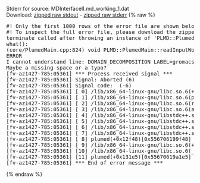 Stderr for source:  MDInterfaceII.md_working_1.dat   
Download: [zipped raw stdout](MDInterfaceII.md_working_1.dat.plumed.stdout.txt.zip) - [zipped raw stderr](MDInterfaceII.md_working_1.dat.plumed.stderr.txt.zip) 
{% raw %}
<pre>
#! Only the first 1000 rows of the error file are shown below
#! To inspect the full error file, please download the zipped raw stderr file above
terminate called after throwing an instance of 'PLMD::Plumed::ExceptionError'
what():
(core/PlumedMain.cpp:824) void PLMD::PlumedMain::readInputWords(const std::vector<std::__cxx11::basic_string<char> >&)
ERROR
I cannot understand line: DOMAIN_DECOMPOSITION LABEL=gromacs NATOMS=2000 VALUE1=myposx UNIT1=length PERIODIC1=NO CONSTANT1=False ROLE1=x VALUE2=myposy UNIT2=length PERIODIC2=NO CONSTANT2=False ROLE2=y VALUE3=myposz UNIT3=length PERIODIC3=NO CONSTANT3=False ROLE3=z VALUE4=myMasses UNIT4=mass PERIODIC4=NO CONSTANT4=True ROLE4=m VALUE5=myCharges UNIT5=charge PERIODIC5=NO CONSTANT5=True ROLE5=q PBCLABEL=mybox
Maybe a missing space or a typo?
[fv-az1427-785:05361] *** Process received signal ***
[fv-az1427-785:05361] Signal: Aborted (6)
[fv-az1427-785:05361] Signal code:  (-6)
[fv-az1427-785:05361] [ 0] /lib/x86_64-linux-gnu/libc.so.6(+0x42520)[0x7f3290442520]
[fv-az1427-785:05361] [ 1] /lib/x86_64-linux-gnu/libc.so.6(pthread_kill+0x12c)[0x7f32904969fc]
[fv-az1427-785:05361] [ 2] /lib/x86_64-linux-gnu/libc.so.6(raise+0x16)[0x7f3290442476]
[fv-az1427-785:05361] [ 3] /lib/x86_64-linux-gnu/libc.so.6(abort+0xd3)[0x7f32904287f3]
[fv-az1427-785:05361] [ 4] /lib/x86_64-linux-gnu/libstdc++.so.6(+0xa2b9e)[0x7f32908a2b9e]
[fv-az1427-785:05361] [ 5] /lib/x86_64-linux-gnu/libstdc++.so.6(+0xae20c)[0x7f32908ae20c]
[fv-az1427-785:05361] [ 6] /lib/x86_64-linux-gnu/libstdc++.so.6(+0xae277)[0x7f32908ae277]
[fv-az1427-785:05361] [ 7] /lib/x86_64-linux-gnu/libstdc++.so.6(__cxa_rethrow+0x4b)[0x7f32908ae52b]
[fv-az1427-785:05361] [ 8] plumed(+0x12f48)[0x556706199f48]
[fv-az1427-785:05361] [ 9] /lib/x86_64-linux-gnu/libc.so.6(+0x29d90)[0x7f3290429d90]
[fv-az1427-785:05361] [10] /lib/x86_64-linux-gnu/libc.so.6(__libc_start_main+0x80)[0x7f3290429e40]
[fv-az1427-785:05361] [11] plumed(+0x131e5)[0x55670619a1e5]
[fv-az1427-785:05361] *** End of error message ***
</pre>
{% endraw %}
